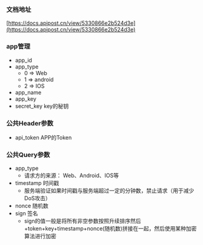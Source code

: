 ### 文档地址

[https://docs.apipost.cn/view/5330866e2b524d3e](https://docs.apipost.cn/view/5330866e2b524d3e)

### app管理
- app_id
- app_type
    - 0 => Web
    - 1 => android
    - 2 => IOS
- app_name
- app_key
- secret_key key的秘钥

### 公共Header参数
- api_token APP的Token

### 公共Query参数
- app_type
    - 请求方的来源：
        Web、Android、IOS等
- timestamp 时间戳
    - 服务端验证如果时间戳与服务端超过一定的分钟数，禁止请求（用于减少DoS攻击）
- nonce 随机数
- sign 签名
    - sign的值一般是将所有非空参数按照升续排序然后+token+key+timestamp+nonce(随机数)拼接在一起，然后使用某种加密算法进行加密
